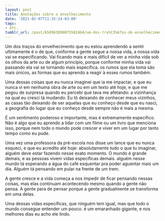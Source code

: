 ```yaml
---
layout: post
title: Anotações sobre o envelhecimento
date: '2021-02-07T11:35:24-03:00'
tags:
- etc.
tumblr_url: /post/658963890075582464/um-dos-tra%C3%A7os-do-envelhecimento-que-eu-estou
---
```

Um dos traços do envelhecimento que eu estou aprendendo a sentir ultimamente é o de que, conforme a gente segue a nossa vida, a nossa vida vai se especificando. Vai ficando mais e mais difícil de ver a minha vida sob os olhos da arte ou de algum princípio, porque conforme minha vida vai passando ela vai se tornando mais específica. os rumos que ela toma são mais únicos, as formas que eu aprendo a reagir à esses rumos também.

Uma dessas coisas que eu nunca imaginei que ia me impactar, e que eu nunca vi em nenhuma obra de arte ou em um texto até hoje, e que me pegou de surpresa quando eu percebi que tava me afetando: a vizinhança na qual eu cresci tá mudando. Eu tô deixando de conhecer meus vizinhos, as casas tão deixando de ser aquelas que eu conheço desde que eu nasci, a geografia do lugar que eu conheço desde sempre não é mais a mesma.

É um sentimento poderoso e importante, mas é extremamente específico. Não é algo que eu aprendo a lidar com um filme ou um livro que menciona isso, porque nem todo o mundo pode crescer e viver em um lugar por tanto tempo como eu pude.

Uma vez uma professora da pré-escola nos disse um lance que eu nunca esqueci, e que eu acredito até hoje: absolutamente tudo o que tu imaginar, alguém deve estar fazendo nesse exato momento. O mundo é grande demais, e as pessoas vivem vidas específicas demais. alguém nesse mundo tá esperando a água do café esquentar pra poder aguentar mais um dia. Alguém tá pensando em pular na frente de um trem.

A gente cresce e a vida começa a nos impedir de ficar pensando nessas coisas, mas elas continuam acontecendo mesmo quando a gente não pensa. A gente para de pensar porque a gente gradualmente se transforma em uma delas.

Uma dessas vidas específicas, que ninguém tem igual, mas que todo o mundo consegue entender um pouco. é um emaranhado gigante, e nos melhores dias eu acho ele lindo.

